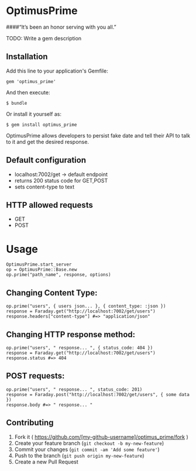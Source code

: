 # OptimusPrime
####“It’s been an honor serving with you all.”


TODO: Write a gem description

## Installation

Add this line to your application's Gemfile:

    gem 'optimus_prime'

And then execute:

    $ bundle

Or install it yourself as:

    $ gem install optimus_prime

OptimusPrime allows developers to persist fake date and tell their API to talk
to it and get the desired response.

## Default configuration
  * localhost:7002/get -> default endpoint
  * returns 200 status code for GET,POST
  * sets content-type to text

## HTTP allowed requests
 * GET
 * POST

# Usage

    OptimusPrime.start_server
    op = OptimusPrime::Base.new
    op.prime("path_name", response, options)

## Changing Content Type:
    op.prime("users", { users json... }, { content_type: :json })
    response = Faraday.get("http://localhost:7002/get/users")
    response.headers["content-type"] #=> "application/json"

## Changing HTTP response method:
    op.prime("users", " response... ", { status_code: 404 })
    response = Faraday.get("http://localhost:7002/get/users")
    response.status #=> 404

## POST requests:
    op.prime("users", " response... ", status_code: 201)
    response = Faraday.post("http://localhost:7002/get/users", { some data })
    response.body #=> " response... "

## Contributing

1. Fork it ( https://github.com/[my-github-username]/optimus_prime/fork )
2. Create your feature branch (`git checkout -b my-new-feature`)
3. Commit your changes (`git commit -am 'Add some feature'`)
4. Push to the branch (`git push origin my-new-feature`)
5. Create a new Pull Request
